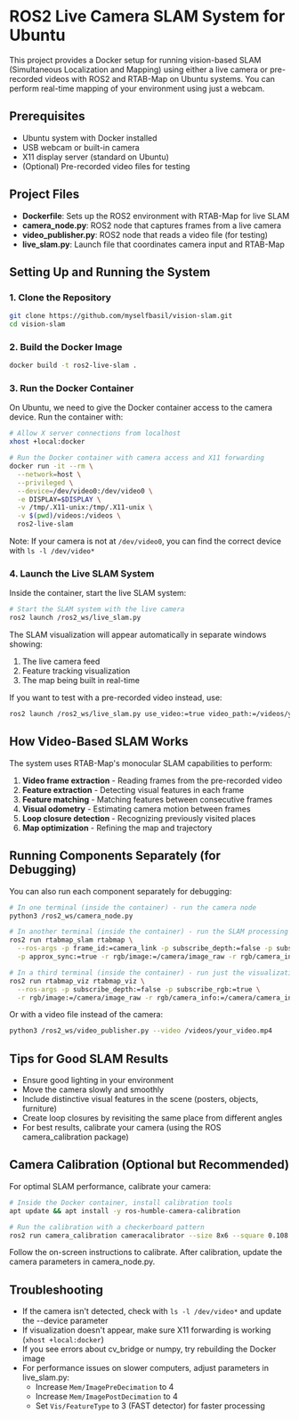 # ROS2 Live Camera SLAM System for Ubuntu

This project provides a Docker setup for running vision-based SLAM (Simultaneous Localization and Mapping) using either a live camera or pre-recorded videos with ROS2 and RTAB-Map on Ubuntu systems. You can perform real-time mapping of your environment using just a webcam.

## Prerequisites

- Ubuntu system with Docker installed
- USB webcam or built-in camera
- X11 display server (standard on Ubuntu)
- (Optional) Pre-recorded video files for testing

## Project Files

- **Dockerfile**: Sets up the ROS2 environment with RTAB-Map for live SLAM
- **camera_node.py**: ROS2 node that captures frames from a live camera
- **video_publisher.py**: ROS2 node that reads a video file (for testing)
- **live_slam.py**: Launch file that coordinates camera input and RTAB-Map

## Setting Up and Running the System

### 1. Clone the Repository

```bash
git clone https://github.com/myselfbasil/vision-slam.git
cd vision-slam
```

### 2. Build the Docker Image

```bash
docker build -t ros2-live-slam .
```

### 3. Run the Docker Container

On Ubuntu, we need to give the Docker container access to the camera device. Run the container with:

```bash
# Allow X server connections from localhost
xhost +local:docker

# Run the Docker container with camera access and X11 forwarding
docker run -it --rm \
  --network=host \
  --privileged \
  --device=/dev/video0:/dev/video0 \
  -e DISPLAY=$DISPLAY \
  -v /tmp/.X11-unix:/tmp/.X11-unix \
  -v $(pwd)/videos:/videos \
  ros2-live-slam
```

Note: If your camera is not at `/dev/video0`, you can find the correct device with `ls -l /dev/video*`

### 4. Launch the Live SLAM System

Inside the container, start the live SLAM system:

```bash
# Start the SLAM system with the live camera
ros2 launch /ros2_ws/live_slam.py
```

The SLAM visualization will appear automatically in separate windows showing:
1. The live camera feed
2. Feature tracking visualization
3. The map being built in real-time

If you want to test with a pre-recorded video instead, use:

```bash
ros2 launch /ros2_ws/live_slam.py use_video:=true video_path:=/videos/your_video.mp4
```

## How Video-Based SLAM Works

The system uses RTAB-Map's monocular SLAM capabilities to perform:

1. **Video frame extraction** - Reading frames from the pre-recorded video
2. **Feature extraction** - Detecting visual features in each frame
3. **Feature matching** - Matching features between consecutive frames
4. **Visual odometry** - Estimating camera motion between frames
5. **Loop closure detection** - Recognizing previously visited places
6. **Map optimization** - Refining the map and trajectory

## Running Components Separately (for Debugging)

You can also run each component separately for debugging:

```bash
# In one terminal (inside the container) - run the camera node
python3 /ros2_ws/camera_node.py

# In another terminal (inside the container) - run the SLAM processing
ros2 run rtabmap_slam rtabmap \
  --ros-args -p frame_id:=camera_link -p subscribe_depth:=false -p subscribe_rgb:=true \
  -p approx_sync:=true -r rgb/image:=/camera/image_raw -r rgb/camera_info:=/camera/camera_info

# In a third terminal (inside the container) - run just the visualization
ros2 run rtabmap_viz rtabmap_viz \
  --ros-args -p subscribe_depth:=false -p subscribe_rgb:=true \
  -r rgb/image:=/camera/image_raw -r rgb/camera_info:=/camera/camera_info
```

Or with a video file instead of the camera:

```bash
python3 /ros2_ws/video_publisher.py --video /videos/your_video.mp4
```

## Tips for Good SLAM Results

- Ensure good lighting in your environment
- Move the camera slowly and smoothly
- Include distinctive visual features in the scene (posters, objects, furniture)
- Create loop closures by revisiting the same place from different angles
- For best results, calibrate your camera (using the ROS camera_calibration package)

## Camera Calibration (Optional but Recommended)

For optimal SLAM performance, calibrate your camera:

```bash
# Inside the Docker container, install calibration tools
apt update && apt install -y ros-humble-camera-calibration

# Run the calibration with a checkerboard pattern
ros2 run camera_calibration cameracalibrator --size 8x6 --square 0.108 image:=/camera/image_raw camera:=/camera/camera_info
```

Follow the on-screen instructions to calibrate. After calibration, update the camera parameters in camera_node.py.

## Troubleshooting

- If the camera isn't detected, check with `ls -l /dev/video*` and update the --device parameter
- If visualization doesn't appear, make sure X11 forwarding is working (`xhost +local:docker`)
- If you see errors about cv_bridge or numpy, try rebuilding the Docker image
- For performance issues on slower computers, adjust parameters in live_slam.py:
  - Increase `Mem/ImagePreDecimation` to 4
  - Increase `Mem/ImagePostDecimation` to 4
  - Set `Vis/FeatureType` to 3 (FAST detector) for faster processing

